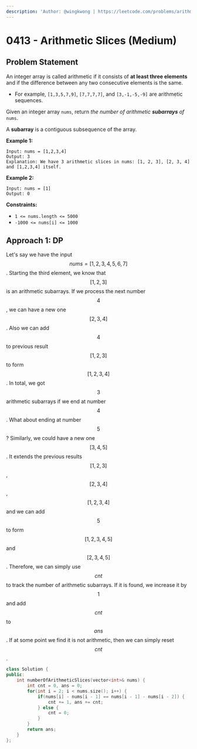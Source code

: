 ```yaml
---
description: 'Author: @wingkwong | https://leetcode.com/problems/arithmetic-slices/'
---
```


# 0413 - Arithmetic Slices (Medium)

## Problem Statement

An integer array is called arithmetic if it consists of **at least three elements** and if the difference between any two consecutive elements is the same.

* For example, `[1,3,5,7,9]`, `[7,7,7,7]`, and `[3,-1,-5,-9]` are arithmetic sequences.

Given an integer array `nums`, return _the number of arithmetic **subarrays** of_ `nums`.

A **subarray** is a contiguous subsequence of the array.

**Example 1:**

```
Input: nums = [1,2,3,4]
Output: 3
Explanation: We have 3 arithmetic slices in nums: [1, 2, 3], [2, 3, 4] and [1,2,3,4] itself.
```

**Example 2:**

```
Input: nums = [1]
Output: 0 
```

**Constraints:**

* `1 <= nums.length <= 5000`
* `-1000 <= nums[i] <= 1000`

## Approach 1: DP

Let's say we have the input $$nums = [1,2,3,4,5,6,7]$$. Starting the third element, we know that $$[1,2,3]$$ is an arithmetic subarrays. If we process the next number $$4$$, we can have a new one $$[2,3,4]$$. Also we can add $$4$$ to previous result $$[1,2,3]$$ to form $$[1,2,3,4]$$. In total, we got $$3$$arithmetic subarrays if we end at number $$4$$. What about ending at number $$5$$? Similarly, we could have a new one $$[3,4,5]$$. It extends the previous results $$[1,2,3]$$, $$[2,3,4]$$,$$[1,2,3,4]$$ and we can add $$5$$to form $$[1,2,3,4,5]$$ and $$[2,3,4,5]$$. Therefore, we can simply use $$cnt$$ to track the number of arithmetic subarrays. If it is found, we increase it by $$1$$ and add $$cnt$$ to $$ans$$. If at some point we find it is not arithmetic, then we can simply reset $$cnt$$.

```cpp
class Solution {
public:
    int numberOfArithmeticSlices(vector<int>& nums) {
        int cnt = 0, ans = 0;
        for(int i = 2; i < nums.size(); i++) {
            if(nums[i] - nums[i - 1] == nums[i - 1] - nums[i - 2]) {
                cnt += 1, ans += cnt;
            } else {
                cnt = 0;
            }
        }
        return ans;
    }
};
```
